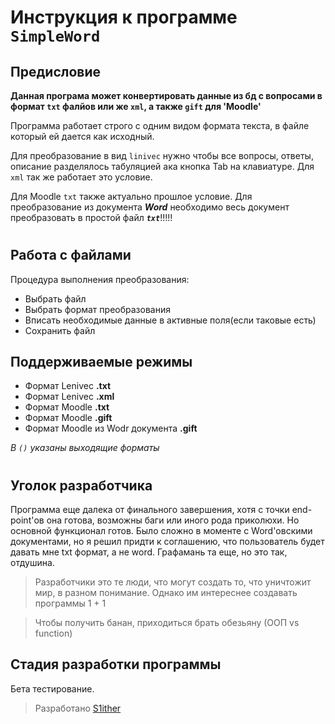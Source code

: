 # Инструкция к программе `SimpleWord`

## Предисловие

__Данная програма может конвертировать данные из бд с вопросами в формат `txt` фалйов или же `xml`, а также `gift` для 'Moodle'__

Программа работает строго с одним видом формата текста, в файле который ей дается как исходный.

Для преобразование в вид `linivec` нужно чтобы все вопросы, ответы, описание разделялось табуляцией ака кнопка Tab на клавиатуре. Для `xml` так же работает это условие.

Для Moodle `txt` также актуально прошлое условие. Для преобразование из документа ***Word*** необходимо весь документ преобразовать в простой файл ***`txt`***!!!!!

#

## Работа с файлами

Процедура выполнения преобразования:
- Выбрать файл
- Выбрать формат преобразования
- Вписать необходимые данные в активные поля(если таковые есть)
- Сохранить файл

## Поддерживаемые режимы

- Формат Lenivec __.txt__
- Формат Lenivec __.xml__
- Формат Moodle __.txt__
- Формат Moodle __.gift__
- Формат Moodle из Wodr документа __.gift__

*В `()` указаны выходящие форматы*

#

## Уголок разработчика
Программа еще далека от финального завершения, хотя с точки end-point'ов она готова, возможны баги или иного рода приколюхи. Но основной функционал готов. Было сложно в моменте с Word'овскими документами, но я решил придти к соглашению, что пользователь будет давать мне txt формат, а не word. Графамань та еще, но это так, отдушина.

> Разработчики это те люди, что могут создать то, что уничтожит мир, в разном понимание. Однако им интереснее создавать программы 1 + 1

> Чтобы получить банан, приходиться брать обезьяну (ООП vs function)

## Стадия разработки программы
Бета тестирование.

>Разработано [S1ither](http://github/S1ither)
